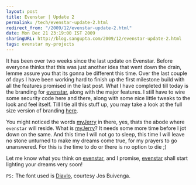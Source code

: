 ```yaml
---
layout: post
title: Evenstar | Update 2
permalink: /tech/evenstar-update-2.html
redirect_from: "/2009/12/evenstar-update-2.html"
date: Mon Dec 21 23:19:00 IST 2009
sharingURL: http://blog.sangupta.com/2009/12/evenstar-update-2.html
tags: evenstar my-projects
---
```


It has been over two weeks since the last update on Evenstar. Before everyone 
thinks that this was just another idea that went down the drain, lemme assure 
you that its gonna be different this time. Over the last couple of days I have 
been working hard to finish up the first milestone build with all the features 
promised in the last post. What I have completed till today is the branding for 
<a href="http://myjerry.org/evenstar.html">evenstar</a>, along with the major 
features. I still have to wire some security code here and there, along with 
some nice little tweaks to the look and feel itself. Till I tie all this stuff 
up, you may take a look at the full size version of branding 
<a href="http://myjerry.org/evenstar.html">here</a>.

<!-- break here -->

You might noticed the words 
<a href="http://myjerry.org">myJerry</a></b> in there, yes, thats the abode where 
`evenstar` will reside. What is 
<a href="http://myjerry.org">myJerry</a>? It needs some more time before I jot 
down on the same. And this time I will not go to sleep, this time I will leave 
no stone unturned to make my dreams come true, for my prayers to go unanswered. 
For this is the time to do or there is no option to die ;)

Let me know what you think on 
<a href="http://myjerry.org/evenstar.html">evenstar</a>, and I promise, 
<a href="http://myjerry.org/evenstar.html">evenstar</a> shall start lighting your
dreams very soon!

`PS:` The font used is <a href="http://www.josbuivenga.demon.nl/diavlo.html">Diavlo</a>, courtesy Jos Buivenga.
